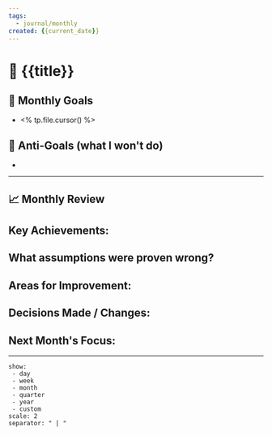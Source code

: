 ```yaml
---
tags:
  - journal/monthly
created: {{current_date}}
---
```

# 📅 {{title}}

## 🎯 Monthly Goals
- <% tp.file.cursor() %>

## 🚫 Anti-Goals (what I won't do)
- 

---
## 📈 Monthly Review

**Key Achievements:**
- 

**What assumptions were proven wrong?**
- 

**Areas for Improvement:**
- 

**Decisions Made / Changes:**
- 

**Next Month's Focus:**
- 

---

```journals-home
show:
 - day
 - week
 - month
 - quarter
 - year
 - custom
scale: 2
separator: " | "
```

```journal-nav
```